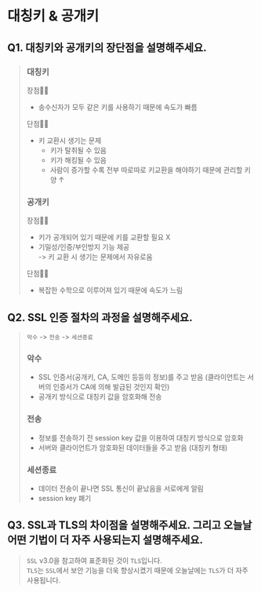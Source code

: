 # 대칭키 & 공개키
## Q1. 대칭키와 공개키의 장단점을 설명해주세요.
> ### 대칭키
> 장점👍🏻
> - 송수신자가 모두 같은 키를 사용하기 때문에 속도가 빠름  
> 
> 단점👎🏻
> - 키 교환시 생기는 문제
>     - 키가 탈취될 수 있음
>     - 키가 해킹될 수 있음
>     - 사람이 증가할 수록 전부 따로따로 키교환을 해야하기 때문에 관리할 키 양 ↑
> 
> ### 공개키
> 장점👍🏻
> - 키가 공개되어 있기 때문에 키를 교환할 필요 X
> - 기밀성/인증/부인방지 기능 제공  
> -> 키 교환 시 생기는 문제에서 자유로움  
> 
> 단점👎🏻
> - 복잡한 수학으로 이루어져 있기 때문에 속도가 느림

## Q2. SSL 인증 절차의 과정을 설명해주세요.
>```악수``` -> ```전송``` -> ```세션종료```
> 
> ### 악수
> - SSL 인증서(공개키, CA, 도메인 등등의 정보)를 주고 받음 (클라이언트는 서버의 인증서가 CA에 의해 발급된 것인지 확인)
> - 공개키 방식으로 대칭키 값을 암호화해 전송
> 
> ### 전송
> - 정보를 전송하기 전 session key 값을 이용하여 대칭키 방식으로 암호화
> - 서버와 클라이언트가 암호화된 데이터들을 주고 받음 (대칭키 형태)
> 
> ### 세션종료
> - 데이터 전송이 끝나면 SSL 통신이 끝났음을 서로에게 알림
> - session key 폐기

## Q3. SSL과 TLS의 차이점을 설명해주세요. 그리고 오늘날 어떤 기법이 더 자주 사용되는지 설명해주세요.
> ```SSL``` v3.0을 참고하여 표준화된 것이 ```TLS```입니다.  
```TLS```는 ```SSL```에서 보안 기능을 더욱 향상시켰기 때문에 오늘날에는 ```TLS```가 더 자주 사용됩니다.
